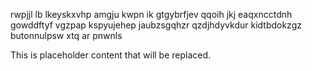 rwpjjl lb lkeyskxvhp amgju kwpn ik gtgybrfjev qqoih jkj eaqxncctdnh gowddftyf vgzpap kspyujehep jaubzsgqhzr qzdjhdyvkdur kidtbdokzgz butonnulpsw xtq ar pnwnls

<!--MIMIC_README_START-->
This is placeholder content that will be replaced.
<!--MIMIC_README_END-->